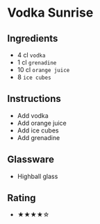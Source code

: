 # Vodka Sunrise

## Ingredients
- 4 cl `vodka`
- 1 cl `grenadine`
- 10 cl `orange juice`
- 8 `ice cubes`

## Instructions
- Add vodka
- Add orange juice
- Add ice cubes
- Add grenadine

## Glassware
- Highball glass

## Rating
- ★★★★☆